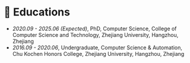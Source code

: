 
# 📖 Educations
- *2020.09 - 2025.06 (Expected)*, PhD, Computer Science, College of Computer Science and Technology, Zhejiang University, Hangzhou, Zhejiang
- *2016.09 - 2020.06*, Undergraduate, Computer Science & Automation, Chu Kochen Honors College, Zhejiang University, Hangzhou, Zhejiang
